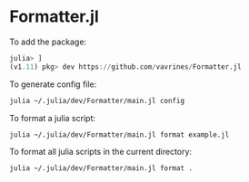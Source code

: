 # Formatter.jl

To add the package:
```julia
julia> ]
(v1.11) pkg> dev https://github.com/vavrines/Formatter.jl
```

To generate config file:
```bash
julia ~/.julia/dev/Formatter/main.jl config
```

To format a julia script:
```bash
julia ~/.julia/dev/Formatter/main.jl format example.jl
```

To format all julia scripts in the current directory:
```bash
julia ~/.julia/dev/Formatter/main.jl format .
```
